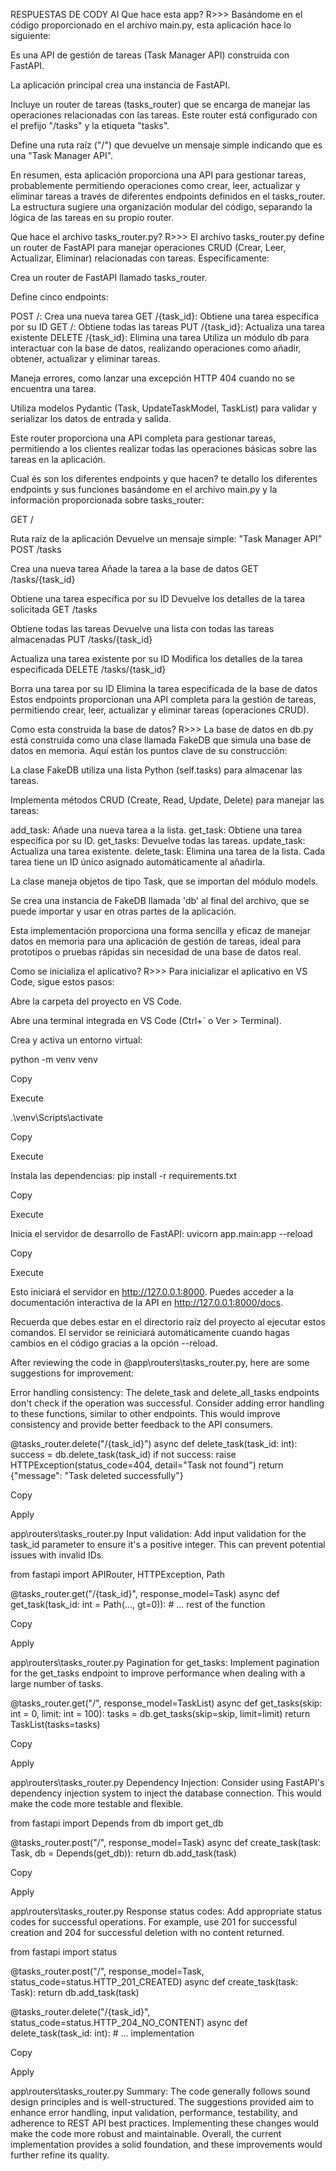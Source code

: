 RESPUESTAS DE CODY AI Que hace esta app? R>>> Basándome en el código proporcionado en el archivo main.py, esta aplicación hace lo siguiente:

Es una API de gestión de tareas (Task Manager API) construida con FastAPI.

La aplicación principal crea una instancia de FastAPI.

Incluye un router de tareas (tasks_router) que se encarga de manejar las operaciones relacionadas con las tareas. Este router está configurado con el prefijo "/tasks" y la etiqueta "tasks".

Define una ruta raíz ("/") que devuelve un mensaje simple indicando que es una "Task Manager API".

En resumen, esta aplicación proporciona una API para gestionar tareas, probablemente permitiendo operaciones como crear, leer, actualizar y eliminar tareas a través de diferentes endpoints definidos en el tasks_router. La estructura sugiere una organización modular del código, separando la lógica de las tareas en su propio router.

Que hace el archivo tasks_router.py? R>>> El archivo tasks_router.py define un router de FastAPI para manejar operaciones CRUD (Crear, Leer, Actualizar, Eliminar) relacionadas con tareas. Específicamente:

Crea un router de FastAPI llamado tasks_router.

Define cinco endpoints:

POST /: Crea una nueva tarea GET /{task_id}: Obtiene una tarea específica por su ID GET /: Obtiene todas las tareas PUT /{task_id}: Actualiza una tarea existente DELETE /{task_id}: Elimina una tarea Utiliza un módulo db para interactuar con la base de datos, realizando operaciones como añadir, obtener, actualizar y eliminar tareas.

Maneja errores, como lanzar una excepción HTTP 404 cuando no se encuentra una tarea.

Utiliza modelos Pydantic (Task, UpdateTaskModel, TaskList) para validar y serializar los datos de entrada y salida.

Este router proporciona una API completa para gestionar tareas, permitiendo a los clientes realizar todas las operaciones básicas sobre las tareas en la aplicación.

Cual és son los diferentes endpoints y que hacen? te detallo los diferentes endpoints y sus funciones basándome en el archivo main.py y la información proporcionada sobre tasks_router:

GET /

Ruta raíz de la aplicación Devuelve un mensaje simple: "Task Manager API" POST /tasks

Crea una nueva tarea Añade la tarea a la base de datos GET /tasks/{task_id}

Obtiene una tarea específica por su ID Devuelve los detalles de la tarea solicitada GET /tasks

Obtiene todas las tareas Devuelve una lista con todas las tareas almacenadas PUT /tasks/{task_id}

Actualiza una tarea existente por su ID Modifica los detalles de la tarea especificada DELETE /tasks/{task_id}

Borra una tarea por su ID Elimina la tarea especificada de la base de datos Estos endpoints proporcionan una API completa para la gestión de tareas, permitiendo crear, leer, actualizar y eliminar tareas (operaciones CRUD).

Como esta construida la base de datos? R>>> La base de datos en db.py está construida como una clase llamada FakeDB que simula una base de datos en memoria. Aquí están los puntos clave de su construcción:

La clase FakeDB utiliza una lista Python (self.tasks) para almacenar las tareas.

Implementa métodos CRUD (Create, Read, Update, Delete) para manejar las tareas:

add_task: Añade una nueva tarea a la lista. get_task: Obtiene una tarea específica por su ID. get_tasks: Devuelve todas las tareas. update_task: Actualiza una tarea existente. delete_task: Elimina una tarea de la lista. Cada tarea tiene un ID único asignado automáticamente al añadirla.

La clase maneja objetos de tipo Task, que se importan del módulo models.

Se crea una instancia de FakeDB llamada 'db' al final del archivo, que se puede importar y usar en otras partes de la aplicación.

Esta implementación proporciona una forma sencilla y eficaz de manejar datos en memoria para una aplicación de gestión de tareas, ideal para prototipos o pruebas rápidas sin necesidad de una base de datos real.

Como se inicializa el aplicativo? R>>> Para inicializar el aplicativo en VS Code, sigue estos pasos:

Abre la carpeta del proyecto en VS Code.

Abre una terminal integrada en VS Code (Ctrl+` o Ver > Terminal).

Crea y activa un entorno virtual:

python -m venv venv

Copy

Execute

.\venv\Scripts\activate

Copy

Execute

Instala las dependencias: pip install -r requirements.txt

Copy

Execute

Inicia el servidor de desarrollo de FastAPI: uvicorn app.main:app --reload

Copy

Execute

Esto iniciará el servidor en http://127.0.0.1:8000. Puedes acceder a la documentación interactiva de la API en http://127.0.0.1:8000/docs.

Recuerda que debes estar en el directorio raíz del proyecto al ejecutar estos comandos. El servidor se reiniciará automáticamente cuando hagas cambios en el código gracias a la opción --reload.

After reviewing the code in @app\routers\tasks_router.py, here are some suggestions for improvement:

Error handling consistency: The delete_task and delete_all_tasks endpoints don't check if the operation was successful. Consider adding error handling to these functions, similar to other endpoints. This would improve consistency and provide better feedback to the API consumers.

@tasks_router.delete("/{task_id}")
async def delete_task(task_id: int):
success = db.delete_task(task_id)
if not success:
raise HTTPException(status_code=404, detail="Task not found")
return {"message": "Task deleted successfully"}

Copy

Apply

app\routers\tasks_router.py
Input validation: Add input validation for the task_id parameter to ensure it's a positive integer. This can prevent potential issues with invalid IDs.

from fastapi import APIRouter, HTTPException, Path

@tasks_router.get("/{task_id}", response_model=Task)
async def get_task(task_id: int = Path(..., gt=0)): # ... rest of the function

Copy

Apply

app\routers\tasks_router.py
Pagination for get_tasks: Implement pagination for the get_tasks endpoint to improve performance when dealing with a large number of tasks.

@tasks_router.get("/", response_model=TaskList)
async def get_tasks(skip: int = 0, limit: int = 100):
tasks = db.get_tasks(skip=skip, limit=limit)
return TaskList(tasks=tasks)

Copy

Apply

app\routers\tasks_router.py
Dependency Injection: Consider using FastAPI's dependency injection system to inject the database connection. This would make the code more testable and flexible.

from fastapi import Depends
from db import get_db

@tasks_router.post("/", response_model=Task)
async def create_task(task: Task, db = Depends(get_db)):
return db.add_task(task)

Copy

Apply

app\routers\tasks_router.py
Response status codes: Add appropriate status codes for successful operations. For example, use 201 for successful creation and 204 for successful deletion with no content returned.

from fastapi import status

@tasks_router.post("/", response_model=Task, status_code=status.HTTP_201_CREATED)
async def create_task(task: Task):
return db.add_task(task)

@tasks_router.delete("/{task_id}", status_code=status.HTTP_204_NO_CONTENT)
async def delete_task(task_id: int): # ... implementation

Copy

Apply

app\routers\tasks_router.py
Summary: The code generally follows sound design principles and is well-structured. The suggestions provided aim to enhance error handling, input validation, performance, testability, and adherence to REST API best practices. Implementing these changes would make the code more robust and maintainable. Overall, the current implementation provides a solid foundation, and these improvements would further refine its quality.
